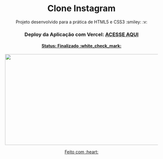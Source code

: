 <h1 align="center">
  Clone Instagram
</h1>

<p align="center">
  Projeto desenvolvido para a prática de HTML5 e CSS3 :smiley: :v:
</p>

<h3 align="center">
  Deploy da Aplicação com Vercel:
  <a href="https://instagram-clone-diegolramos.vercel.app/" target="_blank">ACESSE AQUI </p>
</h3>


<h4 align="center">
  Status: Finalizado :white_check_mark:
</h4>

<p align="center">
  <img src="./assets/Desktop.gif" alt="" width="600px" height="300px">
</p>

<p align="center">
  Feito com :heart:
</p>
